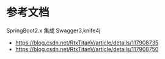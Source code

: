 # 参考文档
SpringBoot2.x 集成 Swagger3,knife4j
- https://blog.csdn.net/RtxTitanV/article/details/117908735
- https://blog.csdn.net/RtxTitanV/article/details/117908750